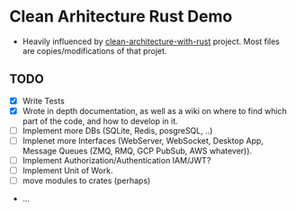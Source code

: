 # Clean Arhitecture Rust Demo
* Heavily influenced by [clean-architecture-with-rust](https://github.com/flosse/clean-architecture-with-rust) project. Most files are copies/modifications of that projet.

## TODO
- [x] Write Tests
- [x] Wrote in depth documentation, as well as a wiki on where 
    to find which part of the code, and how to develop in it.
- [ ] Implement more DBs (SQLite, Redis, posgreSQL, ..)
- [ ] Implenet more Interfaces (WebServer, WebSocket, Desktop App,
    Message Queues (ZMQ, RMQ, GCP PubSub, AWS whatever)).
- [ ] Implement Authorization/Authentication IAM/JWT?
- [ ] Implement Unit of Work.
- [ ] move modules to crates (perhaps)
- ...
